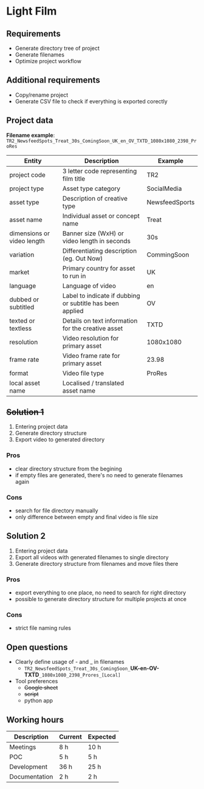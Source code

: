 # Light Film
## Requirements
 * Generate directory tree of project
 * Generate filenames
 * Optimize project workflow

## Additional requirements
 * Copy/rename project
 * Generate CSV file to check if everything is exported corectly

## Project data

**Filename example**: `TR2_NewsfeedSpots_Treat_30s_ComingSoon_UK_en_OV_TXTD_1080x1080_2398_ProRes`

| Entity						| Description							| Example			|
|-------------------------------|---------------------------------------|-------------------|
| project code					| 3 letter code representing film title | TR2				|
| project type					| Asset type category					| SocialMedia		|
| asset type					| Description of creative type			| NewsfeedSports	|
| asset name					| Individual asset or concept name		| Treat				|
| dimensions or video length	| Banner size (WxH) or video length in seconds	| 30s		|
| variation						| Differentiating description (eg. Out Now)	| CommingSoon	|
| market						| Primary country for asset to run in	| UK				|
| language						| Language of video						| en				|
| dubbed or subtitled			| Label to indicate if dubbing or subtitle has been applied	| OV |
| texted or textless			| Details on text information for the creative asset 	| TXTD	|
| resolution					| Video resolution for primary asset	| 1080x1080			|
| frame rate					| Video frame rate for primary asset	| 23.98				|
| format						| Video file type						| ProRes			|
| local asset name				| Localised / translated asset name		| 					|

## ~~Solution 1~~
 1. Entering project data
 2. Generate directory structure
 3. Export video to generated directory

### Pros
 * clear directory structure from the begining
 * if empty files are generated, there's no need to generate filenames again

### Cons
 * search for file directory manually
 * only difference between empty and final video is file size

## Solution 2
 1. Entering project data
 2. Export all videos with generated filenames to single directory
 3. Generate directory structure from filenames and move files there

### Pros
 * export everything to one place, no need to search for right directory
 * possible to generate directory structure for multiple projects at once

### Cons
 * strict file naming rules

## Open questions
 * Clearly define usage of - and _ in filenames
	* `TR2_NewsfeedSpots_Treat_30s_ComingSoon_`**UK-en-OV-TXTD**`_1080x1080_2398_Prores_[Local]`
 * Tool preferences
	* ~~Google sheet~~
	* ~~script~~
	* python app

## Working hours
| Description	| Current	| Expected	|
|---------------|-----------|-----------|
| Meetings		| 	 8 h	| 	10 h	|
| POC			| 	 5 h	| 	 5 h	|
| Development	| 	36 h	| 	25 h	|
| Documentation	| 	 2 h	| 	 2 h	|
